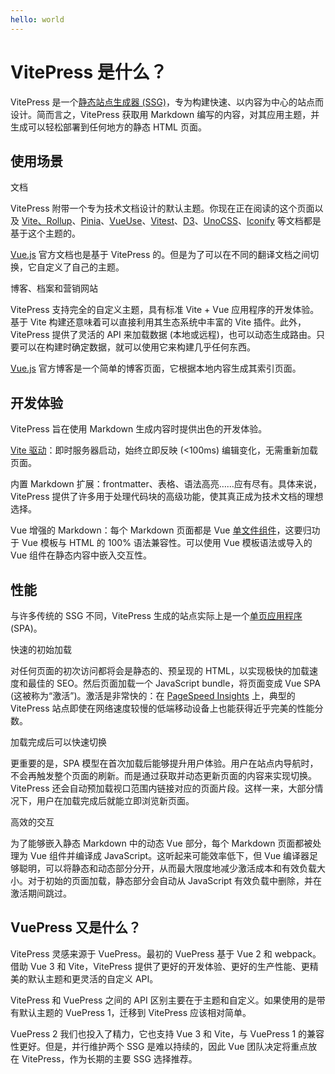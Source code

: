 ```yaml
---
hello: world
---
```


# VitePress 是什么？

VitePress 是一个[静态站点生成器 (SSG)](https://en.wikipedia.org/wiki/Static_site_generator)，专为构建快速、以内容为中心的站点而设计。简而言之，VitePress 获取用 Markdown 编写的内容，对其应用主题，并生成可以轻松部署到任何地方的静态 HTML 页面。

## 使用场景
文档

VitePress 附带一个专为技术文档设计的默认主题。你现在正在阅读的这个页面以及 [Vite、Rollup](https://vitejs.dev/)、[Pinia](https://pinia.vuejs.org/)、[VueUse](https://vueuse.org/)、[Vitest](https://vitest.dev/)、[D3](https://d3js.org/)、[UnoCSS](https://unocss.dev/)、[Iconify](https://iconify.design/) 等文档都是基于这个主题的。

[Vue.js](https://blog.vuejs.org/) 官方文档也是基于 VitePress 的。但是为了可以在不同的翻译文档之间切换，它自定义了自己的主题。

博客、档案和营销网站

VitePress 支持完全的自定义主题，具有标准 Vite + Vue 应用程序的开发体验。基于 Vite 构建还意味着可以直接利用其生态系统中丰富的 Vite 插件。此外，VitePress 提供了灵活的 API 来加载数据 (本地或远程)，也可以动态生成路由。只要可以在构建时确定数据，就可以使用它来构建几乎任何东西。

[Vue.js](https://blog.vuejs.org/) 官方博客是一个简单的博客页面，它根据本地内容生成其索引页面。

## 开发体验
VitePress 旨在使用 Markdown 生成内容时提供出色的开发体验。

[Vite 驱动](https://cn.vitejs.dev/)：即时服务器启动，始终立即反映 (<100ms) 编辑变化，无需重新加载页面。

内置 Markdown 扩展：frontmatter、表格、语法高亮……应有尽有。具体来说，VitePress 提供了许多用于处理代码块的高级功能，使其真正成为技术文档的理想选择。

Vue 增强的 Markdown：每个 Markdown 页面都是 Vue [单文件组件](https://cn.vuejs.org/guide/scaling-up/sfc.html)，这要归功于 Vue 模板与 HTML 的 100% 语法兼容性。可以使用 Vue 模板语法或导入的 Vue 组件在静态内容中嵌入交互性。

## 性能
与许多传统的 SSG 不同，VitePress 生成的站点实际上是一个[单页应用程序](https://en.wikipedia.org/wiki/Single-page_application) (SPA)。

快速的初始加载

对任何页面的初次访问都将会是静态的、预呈现的 HTML，以实现极快的加载速度和最佳的 SEO。然后页面加载一个 JavaScript bundle，将页面变成 Vue SPA (这被称为“激活”)。激活是非常快的：在 [PageSpeed Insights](https://pagespeed.web.dev/analysis?url=https://vitepress.dev/) 上，典型的 VitePress 站点即使在网络速度较慢的低端移动设备上也能获得近乎完美的性能分数。

加载完成后可以快速切换

更重要的是，SPA 模型在首次加载后能够提升用户体验。用户在站点内导航时，不会再触发整个页面的刷新。而是通过获取并动态更新页面的内容来实现切换。VitePress 还会自动预加载视口范围内链接对应的页面片段。这样一来，大部分情况下，用户在加载完成后就能立即浏览新页面。

高效的交互

为了能够嵌入静态 Markdown 中的动态 Vue 部分，每个 Markdown 页面都被处理为 Vue 组件并编译成 JavaScript。这听起来可能效率低下，但 Vue 编译器足够聪明，可以将静态和动态部分分开，从而最大限度地减少激活成本和有效负载大小。对于初始的页面加载，静态部分会自动从 JavaScript 有效负载中删除，并在激活期间跳过。

## VuePress 又是什么？
VitePress 灵感来源于 VuePress。最初的 VuePress 基于 Vue 2 和 webpack。借助 Vue 3 和 Vite，VitePress 提供了更好的开发体验、更好的生产性能、更精美的默认主题和更灵活的自定义 API。

VitePress 和 VuePress 之间的 API 区别主要在于主题和自定义。如果使用的是带有默认主题的 VuePress 1，迁移到 VitePress 应该相对简单。

VuePress 2 我们也投入了精力，它也支持 Vue 3 和 Vite，与 VuePress 1 的兼容性更好。但是，并行维护两个 SSG 是难以持续的，因此 Vue 团队决定将重点放在 VitePress，作为长期的主要 SSG 选择推荐。